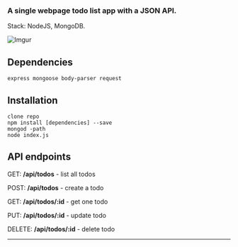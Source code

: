 ### A single webpage todo list app with a JSON API.
Stack: NodeJS, MongoDB.

![Imgur](https://i.imgur.com/pRKwKlg.png)

## Dependencies
	express mongoose body-parser request
	

## Installation
	clone repo
	npm install [dependencies] --save
	mongod -path
	node index.js
	
## API endpoints
GET: **/api/todos** - list all todos

POST: **/api/todos** - create a todo

GET: **/api/todos/:id** - get one todo

PUT: **/api/todos/:id** - update todo

DELETE: **/api/todos/:id** - delete todo

---